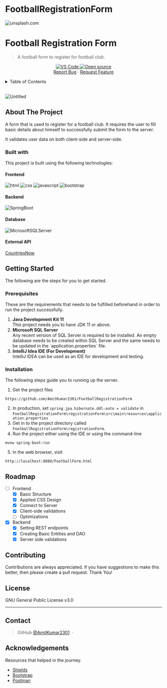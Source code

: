 # FootballRegistrationForm
<img src="https://images.unsplash.com/photo-1602472097151-72eeec7a3185?ixlib=rb-1.2.1&ixid=MnwxMjA3fDB8MHxwaG90by1wYWdlfHx8fGVufDB8fHx8&auto=format&fit=crop&w=1171&q=80" title="" alt="unsplash.com">

<!-- [![FVCproductions](https://d3nn873nee648n.cloudfront.net/900x600/10815/12-SM307880.jpg)](https://www.imagesbazaar.com/) -->


# Football Registration Form

> A football form to register for football club.


<p align ="center">
        <!-- PROJECT SHIELDS -->
        <a href="https://vscode.dev/github/AmitKumar2301/FootballRegistrationForm">
            <img src="https://open.vscode.dev/badges/open-in-vscode.svg" alt="VS Code"></img>
        </a>
        <a href="https://github.com/AmitKumar2301/FootballRegistrationForm/">
            <img src="https://badges.frapsoft.com/os/v1/open-source.svg?v=103" alt="Open source"></img>
        </a>
        <br />
        <a href="https://github.com/AmitKumar2301/FootballRegistrationForm/issues">Report Bug</a> ·
        <a href="https://github.com/AmitKumar2301/FootballRegistrationForm/issues">Request Feature</a>
</p>

<!-- TABLE OF CONTENTS -->

<details>
  <summary>Table of Contents</summary>
  <ol>
    <li>
      <a href="#about-the-project">About The Project</a>
      <ul>
        <li><a href="#built-with">Built With</a></li>
      </ul>
    </li>
    <li>
      <a href="#getting-started">Getting Started</a>
      <ul>
        <li><a href="#prerequisites">Prerequisites</a></li>
        <li><a href="#installation">Installation</a></li>
      </ul>
    </li>
    <li><a href="#roadmap">Roadmap</a></li>
    <li><a href="#contributing">Contributing</a></li>
    <li><a href="#license">License</a></li>
    <li><a href="#contact">Contact</a></li>
    <li><a href="#acknowledgments">Acknowledgments</a></li>
  </ol>
</details>
<br>

![Untitled](https://user-images.githubusercontent.com/81312502/154910761-97faf8b1-8748-4f5f-8354-14acdebebba1.png)

## About The Project

A form that is used to register for a football club. It requires the user to fill basic details about himself to successfully submit the form to the server.

It validates user data on both client-side and server-side.

### Built with

This project is built using the following technologies:

#### Frontend
![html](https://img.shields.io/badge/HTML-239120?style=for-the-badge&logo=html5&logoColor=white)
![css](https://img.shields.io/badge/CSS-239120?&style=for-the-badge&logo=css3&logoColor=white)
![javascript](https://img.shields.io/badge/JavaScript-F7DF1E?style=for-the-badge&logo=javascript&logoColor=black)
![bootstrap](https://img.shields.io/badge/Bootstrap-563D7C?style=for-the-badge&logo=bootstrap&logoColor=white)
#### Backend
![SpringBoot](https://img.shields.io/badge/Spring_Boot-329932?style=for-the-badge&logo=spring-boot)

#### Database
![MicrosoftSQLServer](https://img.shields.io/badge/Microsoft%20SQL%20Sever-CC2927?style=for-the-badge&logo=microsoft%20sql%20server&logoColor=white)

#### External API

<a href="https://countriesnow.space/">CountriesNow</a>

## Getting Started

The following are the steps for you to get started.

### Prerequisites
These are the requirements that needs to be fulfilled beforehand in order to run the project successfully.

<ol>
    <li><b>Java Development Kit 11</b></li>
    This project needs you to have JDK 11 or above.
    <li><b>Microsoft SQL Server</b></li>
    Any recent version of SQL Server is required to be installed.
    An empty database needs to be created within SQL Server and the same needs to be updated in the `application.properties` file.
    <li><b>IntelliJ Idea IDE (For Development)</b></li>
    IntelliJ IDEA can be used as an IDE for development and testing.
</ol>

### Installation
The following steps guide you to running up the server.
1.  Get the project files
```
https://github.com/AmitKumar2301/FootballRegistrationForm
```
2. In production, set `spring.jpa.hibernate.ddl-auto = validate` in `FootballRegistrationForm\registrationForm\src\main\resources\application.properties`
3. Get in to the project directory called `FootballRegistrationForm\registrationForm`.
4. Run the project either using the IDE or using the command-line
```shell
mvnw spring-boot:run
```
5. In the web browser, visit
```
http://localhost:8080/FootballForm.html
```
## Roadmap

- [ ] Frontend
    - [x] Basic Structure
    - [x] Applied CSS Design
    - [x] Connect to Server
    - [x] Client-side validations
    - [ ] Optimizations
- [x] Backend
    - [x] Setting REST endpoints
    - [x] Creating Basic Entities and DAO 
    - [x] Server side validations

## Contributing
Contributions are always appreciated. If you have suggestions to make this better, then please create a pull request. Thank You!

## License

GNU General Public License v3.0

---
## Contact
> GitHub [@AmitKumar2301](https://github.com/AmitKumar2301) &nbsp;&middot;&nbsp;

## Acknowledgements
Resources that helped in the journey.

- [Shields](https://shields.io)
- [Bootstrap](https://getbootstrap.com)
- [Postman](https://www.postman.com)
